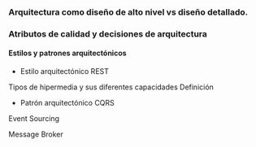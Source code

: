 ### Arquitectura como diseño de alto nivel vs diseño detallado.


### Atributos de calidad y decisiones de arquitectura

#### Estilos y patrones arquitectónicos
- Estilo arquitectónico REST

Tipos de hipermedia y sus diferentes capacidades
Definición


- Patrón arquitectónico CQRS

Event Sourcing

Message Broker

